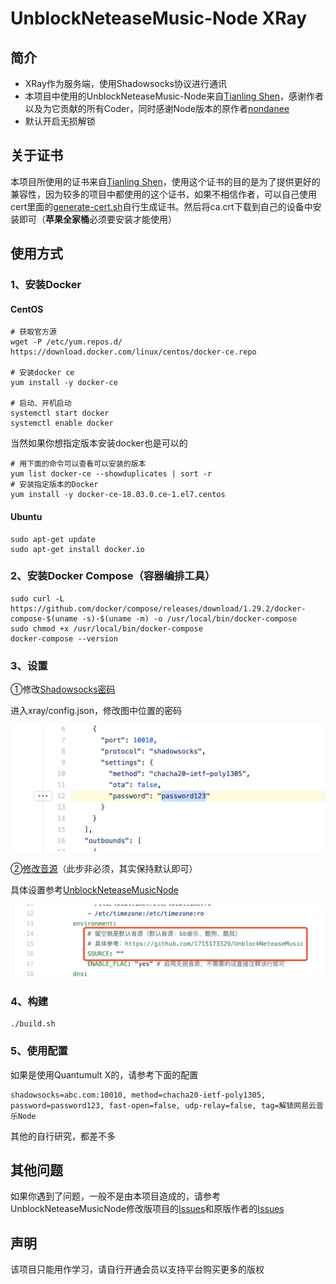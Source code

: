 # UnblockNeteaseMusic-Node XRay

## 简介

* XRay作为服务端，使用Shadowsocks协议进行通讯
* 本项目中使用的UnblockNeteaseMusic-Node来自[Tianling Shen](https://github.com/1715173329/UnblockNeteaseMusic)，感谢作者以及为它贡献的所有Coder，同时感谢Node版本的原作者[nondanee](https://github.com/nondanee/UnblockNeteaseMusic)
* 默认开启无损解锁



## 关于证书

本项目所使用的证书来自[Tianling Shen](https://github.com/1715173329/UnblockNeteaseMusic)，使用这个证书的目的是为了提供更好的兼容性，因为较多的项目中都使用的这个证书，如果不相信作者，可以自己使用cert里面的[generate-cert.sh](https://github.com/maidoudouo/UnblockNeteaseMusicNode_XRay_Docker/blob/main/cert/generate-cert.sh)自行生成证书。然后将ca.crt下载到自己的设备中安装即可（**苹果全家桶**必须要安装才能使用）



## 使用方式

### 1、安装Docker

#### CentOS

```
# 获取官方源
wget -P /etc/yum.repos.d/ https://download.docker.com/linux/centos/docker-ce.repo

# 安装docker ce
yum install -y docker-ce

# 启动、开机启动
systemctl start docker
systemctl enable docker
```

当然如果你想指定版本安装docker也是可以的

```
# 用下面的命令可以查看可以安装的版本
yum list docker-ce --showduplicates | sort -r
# 安装指定版本的Docker
yum install -y docker-ce-18.03.0.ce-1.el7.centos
```

#### Ubuntu

```
sudo apt-get update
sudo apt-get install docker.io
```


### 2、安装Docker Compose（容器编排工具）

```
sudo curl -L https://github.com/docker/compose/releases/download/1.29.2/docker-compose-$(uname -s)-$(uname -m) -o /usr/local/bin/docker-compose
sudo chmod +x /usr/local/bin/docker-compose
docker-compose --version
```

### 3、设置

①修改[Shadowsocks密码](https://github.com/maidoudouo/UnblockNeteaseMusicNode_XRay_Docker/blob/4e378d7f2f7e9c6bf7567480fcfabf78c4344f84/xray/config.json#L12)

进入xray/config.json，修改图中位置的密码

![image-1](docs/1.png)

②[修改音源](https://github.com/maidoudouo/UnblockNeteaseMusicNode_XRay_Docker/blob/4e378d7f2f7e9c6bf7567480fcfabf78c4344f84/docker-compose.yml#L16)（此步非必须，其实保持默认即可）

具体设置参考[UnblockNeteaseMusicNode](https://github.com/nondanee/UnblockNeteaseMusic)

![image-2](docs/2.png)

### 4、构建

```shell
./build.sh
```

### 5、使用配置

如果是使用Quantumult X的，请参考下面的配置

```
shadowsocks=abc.com:10010, method=chacha20-ietf-poly1305, password=password123, fast-open=false, udp-relay=false, tag=解锁网易云音乐Node
```

其他的自行研究，都差不多



## 其他问题

如果你遇到了问题，一般不是由本项目造成的，请参考UnblockNeteaseMusicNode修改版项目的[Issues](https://github.com/1715173329/UnblockNeteaseMusic/issues)和原版作者的[Issues](https://github.com/nondanee/UnblockNeteaseMusic/issues)



## 声明

该项目只能用作学习，请自行开通会员以支持平台购买更多的版权